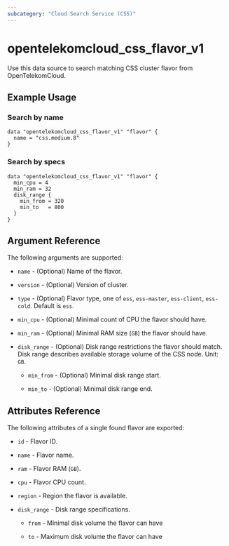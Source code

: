 ```yaml
---
subcategory: "Cloud Search Service (CSS)"
---
```


# opentelekomcloud_css_flavor_v1

Use this data source to search matching CSS cluster flavor from OpenTelekomCloud.

## Example Usage

### Search by name

```hcl
data "opentelekomcloud_css_flavor_v1" "flavor" {
  name = "css.medium.8"
}
```

### Search by specs

```hcl
data "opentelekomcloud_css_flavor_v1" "flavor" {
  min_cpu = 4
  min_ram = 32
  disk_range {
    min_from = 320
    min_to   = 800
  }
}
```

## Argument Reference

The following arguments are supported:

* `name` - (Optional) Name of the flavor.

* `version` - (Optional) Version of cluster.

* `type` - (Optional) Flavor type, one of `ess`, `ess-master`, `ess-client`, `ess-cold`. Default is `ess`.

* `min_cpu` - (Optional) Minimal count of CPU the flavor should have.

* `min_ram` - (Optional) Minimal RAM size (`GB`) the flavor should have.

* `disk_range` - (Optional) Disk range restrictions the flavor should match. Disk range describes available storage
  volume of the CSS node. Unit: `GB`.

  * `min_from` - (Optional) Minimal disk range start.

  * `min_to` - (Optional) Minimal disk range end.

## Attributes Reference

The following attributes of a single found flavor are exported:

* `id` - Flavor ID.

* `name` - Flavor name.

* `ram` - Flavor RAM (`GB`).

* `cpu` - Flavor CPU count.

* `region` - Region the flavor is available.

* `disk_range` - Disk range specifications.

  * `from` - Minimal disk volume the flavor can have

  * `to` - Maximum disk volume the flavor can have
